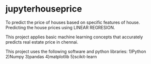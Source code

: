 # jupyterhouseprice
To predict the price of houses based on specific features of house.
Predicting the house prices using LINEAR REGRESION.

This project applies basic machine learning concepts that accurately predicts real estate price in chennai.

This project uses the following software and python libraries:
 1)Python
 2)Numpy
 3)pandas
 4)matplotlib
 5)scikit-learn

